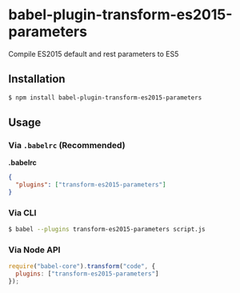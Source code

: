 # babel-plugin-transform-es2015-parameters

Compile ES2015 default and rest parameters to ES5

## Installation

```sh
$ npm install babel-plugin-transform-es2015-parameters
```

## Usage

### Via `.babelrc` (Recommended)

**.babelrc**

```json
{
  "plugins": ["transform-es2015-parameters"]
}
```

### Via CLI

```sh
$ babel --plugins transform-es2015-parameters script.js
```

### Via Node API

```javascript
require("babel-core").transform("code", {
  plugins: ["transform-es2015-parameters"]
});
```
